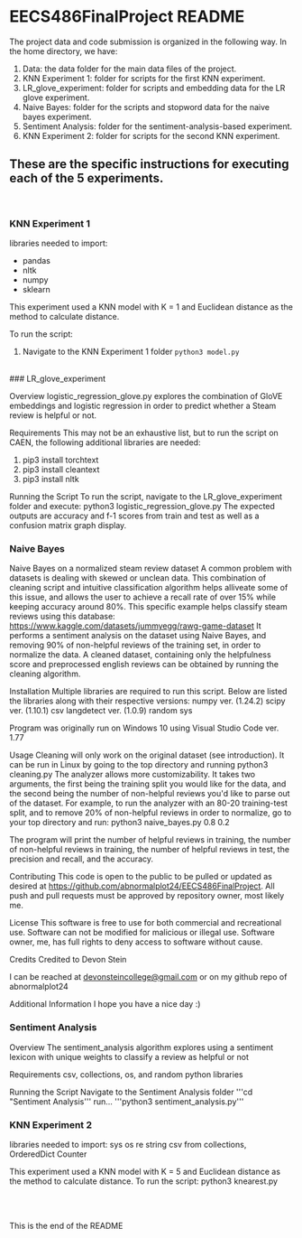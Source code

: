 # EECS486FinalProject README

The project data and code submission is organized in the following way.
In the home directory, we have:
1. Data: the data folder for the main data files of the project.
2. KNN Experiment 1: folder for scripts for the first KNN experiment.
3. LR_glove_experiment: folder for scripts and embedding data for the LR glove experiment.
4. Naive Bayes: folder for the scripts and stopword data for the naive bayes experiment.
5. Sentiment Analysis: folder for the sentiment-analysis-based experiment.
6. KNN Experiment 2: folder for scripts for the second KNN experiment.

## These are the specific instructions for executing each of the 5 experiments.
<br>

### KNN Experiment 1

libraries needed to import:
- pandas
- nltk
- numpy
- sklearn

This experiment used a KNN model with K = 1 and Euclidean distance as the method to calculate distance.

To run the script:
1. Navigate to the KNN Experiment 1 folder
```python3 model.py```
<br>
### LR_glove_experiment

Overview
logistic_regression_glove.py explores the combination of GloVE embeddings and logistic regression in order to predict whether a Steam review is helpful or not.

Requirements
This may not be an exhaustive list, but to run the script on CAEN, the following additional libraries are needed:
1. pip3 install torchtext
2. pip3 install cleantext
3. pip3 install nltk

Running the Script
To run the script, navigate to the LR_glove_experiment folder and execute:
python3 logistic_regression_glove.py
The expected outputs are accuracy and f-1 scores from train and test as well as a confusion matrix graph display.
<br>
### Naive Bayes

Naive Bayes on a normalized steam review dataset
A common problem with datasets is dealing with skewed or unclean data. This combination of cleaning script and intuitive classification algorithm helps alliveate some of this issue,
and allows the user to achieve a recall rate of over 15% while keeping accuracy around 80%. This specific example helps classify steam reviews using this database:
https://www.kaggle.com/datasets/jummyegg/rawg-game-dataset
It performs a sentiment analysis on the dataset using Naive Bayes, and removing 90% of non-helpful reviews of the training set, in order to normalize the data. 
A cleaned dataset, containing only the helpfulness score and preprocessed english reviews can be obtained by running the cleaning algorithm.

Installation
Multiple libraries are required to run this script. Below are listed the libraries along with their respective versions:
numpy ver. (1.24.2)
scipy ver. (1.10.1)
csv
langdetect ver. (1.0.9)
random
sys

Program was originally run on Windows 10 using Visual Studio Code ver. 1.77

Usage
Cleaning will only work on the original dataset (see introduction). It can be run in Linux by going to the top directory and running python3 cleaning.py
The analyzer allows more customizability. It takes two arguments, the first being the training split you would like for the data, and the second being the number of non-helpful reviews you'd like to parse out of the dataset.
For example, to run the analyzer with an 80-20 training-test split, and to remove 20% of non-helpful reviews in order to normalize, go to your top directory and run:
python3 naive_bayes.py 0.8 0.2

The program will print the number of helpful reviews in training, the number of non-helpful reviews in training, the number of helpful reviews in test, the precision and recall, and the accuracy.

Contributing
This code is open to the public to be pulled or updated as desired at https://github.com/abnormalplot24/EECS486FinalProject.
All push and pull requests must be approved by repository owner, most likely me.

License
This software is free to use for both commercial and recreational use. Software can not be modified for malicious or illegal use. Software owner, me, has full rights to deny access to software without cause.

Credits
Credited to Devon Stein

I can be reached at devonsteincollege@gmail.com or on my github repo of abnormalplot24


Additional Information
I hope you have a nice day :)
<br>
### Sentiment Analysis

Overview
The sentiment_analysis algorithm explores using a sentiment lexicon with unique weights to classify a review as 
helpful or not

Requirements
csv, collections, os, and random python libraries

Running the Script
Navigate to the Sentiment Analysis folder 
'''cd "Sentiment Analysis'''
run...
'''python3 sentiment_analysis.py'''
<br>
### KNN Experiment 2

libraries needed to import:
sys
os
re
string
csv
from collections, OrderedDict Counter

This experiment used a KNN model with K = 5 and Euclidean distance as the method to calculate distance.
To run the script: python3 knearest.py

<br>
<br>

This is the end of the README
